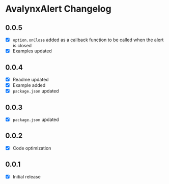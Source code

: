 # AvalynxAlert Changelog

## 0.0.5
 - [x] `option.onClose` added as a callback function to be called when the alert is closed
 - [x] Examples updated

## 0.0.4
 - [x] Readme updated
 - [x] Example added
 - [x] `package.json` updated

## 0.0.3
 - [x] `package.json` updated

## 0.0.2
- [x] Code optimization

## 0.0.1
- [x] Initial release